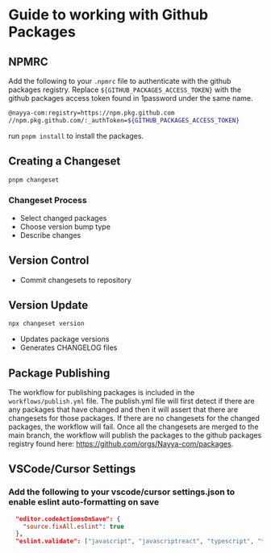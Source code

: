 # Guide to working with Github Packages

## NPMRC

Add the following to your `.npmrc` file to authenticate with the github packages registry. Replace `${GITHUB_PACKAGES_ACCESS_TOKEN}` with the github packages access token found in 1password under the
same name.

```bash
@nayya-com:registry=https://npm.pkg.github.com
//npm.pkg.github.com/:_authToken=${GITHUB_PACKAGES_ACCESS_TOKEN}
```

run `pnpm install` to install the packages.

## Creating a Changeset

```bash
pnpm changeset
```

### Changeset Process

- Select changed packages
- Choose version bump type
- Describe changes

## Version Control

- Commit changesets to repository

## Version Update

```bash
npx changeset version
```

- Updates package versions
- Generates CHANGELOG files

## Package Publishing

The workflow for publishing packages is included in the `workflows/publish.yml` file. The publish.yml file will first detect if there are any packages that have changed and then it will assert that
there are changesets for those packages. If there are no changesets for the changed packages, the workflow will fail. Once all the changesets are merged to the main branch, the workflow will publish the packages to the github packages registry found here: https://github.com/orgs/Nayya-com/packages.

## VSCode/Cursor Settings

### Add the following to your vscode/cursor settings.json to enable eslint auto-formatting on save

```json
  "editor.codeActionsOnSave": {
    "source.fixAll.eslint": true
  },
  "eslint.validate": ["javascript", "javascriptreact", "typescript", "typescriptreact"],
```
